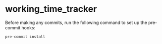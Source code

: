 # working_time_tracker

Before making any commits, run the following command to set up the pre-commit hooks:

```bash
pre-commit install